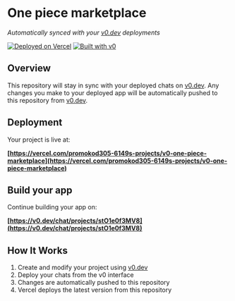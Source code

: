 # One piece marketplace

*Automatically synced with your [v0.dev](https://v0.dev) deployments*

[![Deployed on Vercel](https://img.shields.io/badge/Deployed%20on-Vercel-black?style=for-the-badge&logo=vercel)](https://vercel.com/promokod305-6149s-projects/v0-one-piece-marketplace)
[![Built with v0](https://img.shields.io/badge/Built%20with-v0.dev-black?style=for-the-badge)](https://v0.dev/chat/projects/stO1e0f3MV8)

## Overview

This repository will stay in sync with your deployed chats on [v0.dev](https://v0.dev).
Any changes you make to your deployed app will be automatically pushed to this repository from [v0.dev](https://v0.dev).

## Deployment

Your project is live at:

**[https://vercel.com/promokod305-6149s-projects/v0-one-piece-marketplace](https://vercel.com/promokod305-6149s-projects/v0-one-piece-marketplace)**

## Build your app

Continue building your app on:

**[https://v0.dev/chat/projects/stO1e0f3MV8](https://v0.dev/chat/projects/stO1e0f3MV8)**

## How It Works

1. Create and modify your project using [v0.dev](https://v0.dev)
2. Deploy your chats from the v0 interface
3. Changes are automatically pushed to this repository
4. Vercel deploys the latest version from this repository